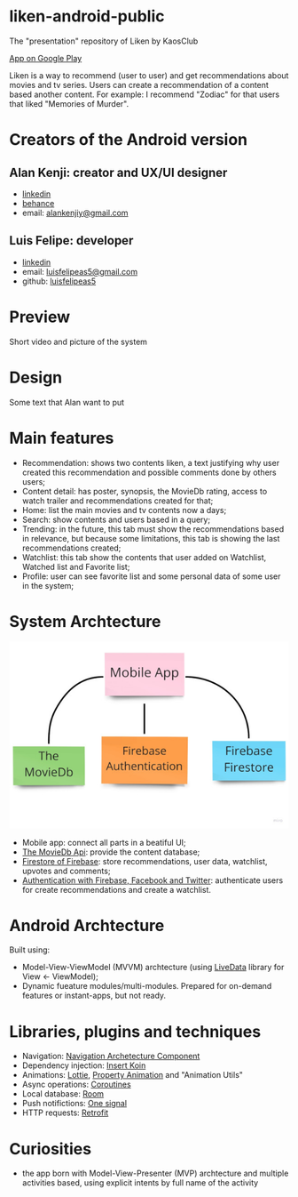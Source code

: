 # liken-android-public
The "presentation" repository of Liken by KaosClub

[App on Google Play](https://play.google.com/store/apps/details?id=br.com.kaosclub.liken)

Liken is a way to recommend (user to user) and get recommendations about movies and tv series. Users can create a recommendation of a content based another content. For example: I recommend "Zodiac" for that users that liked "Memories of Murder".

# Creators of the Android version
## Alan Kenji: creator and UX/UI designer
- [linkedin](https://www.linkedin.com/in/alan-yamasaki/)
- [behance](https://www.behance.net/alankenjiy)
- email: alankenjiy@gmail.com

## Luis Felipe: developer
- [linkedin](https://www.linkedin.com/in/luis-felipe-de-almeida-da-silva-42aa6016b/)
- email: luisfelipeas5@gmail.com
- github: [luisfelipeas5](https://github.com/luisfelipeas5)

# Preview
Short video and picture of the system

# Design
Some text that Alan want to put

# Main features
- Recommendation: shows two contents liken, a text justifying why user created this recommendation and possible comments done by others users;
- Content detail: has poster, synopsis, the MovieDb rating, access to watch trailer and recommendations created for that;
- Home: list the main movies and tv contents now a days;
- Search: show contents and users based in a query;
- Trending: in the future, this tab must show the recommendations based in relevance, but because some limitations, this tab is showing the last recommendations created;
- Watchlist: this tab show the contents that user added on Watchlist, Watched list and Favorite list;
- Profile: user can see favorite list and some personal data of some user in the system;

# System Archtecture
![alt text](https://github.com/luisfelipeas5/liken-android-public/blob/main/system_arch.jpg?raw=true)
- Mobile app: connect all parts in a beatiful UI;
- [The MovieDb Api](https://developers.themoviedb.org/3/getting-started/introduction): provide the content database;
- [Firestore of Firebase](https://firebase.google.com/docs/firestore): store recommendations, user data, watchlist, upvotes and comments;
- [Authentication with Firebase, Facebook and Twitter](https://firebase.google.com/docs/auth/android/start): authenticate users for create recommendations and create a watchlist.

# Android Archtecture
Built using:
- Model-View-ViewModel (MVVM) archtecture (using [LiveData](https://developer.android.com/topic/libraries/architecture/livedata) library for View <- ViewModel);
- Dynamic fueature modules/multi-modules. Prepared for on-demand features or instant-apps, but not ready.

# Libraries, plugins and techniques
- Navigation: [Navigation Archetecture Component](https://developer.android.com/guide/navigation)
- Dependency injection: [Insert Koin](https://insert-koin.io/)
- Animations: [Lottie](https://airbnb.io/lottie/#/), [Property Animation](https://developer.android.com/guide/topics/graphics/prop-animation) and "Animation Utils"
- Async operations: [Coroutines](https://developer.android.com/kotlin/coroutines)
- Local database: [Room](https://developer.android.com/training/data-storage/room)
- Push notifictions: [One signal](https://onesignal.com/)
- HTTP requests: [Retrofit](https://square.github.io/retrofit/)

# Curiosities
- the app born with Model-View-Presenter (MVP) archtecture and multiple activities based, using explicit intents by full name of the activity
